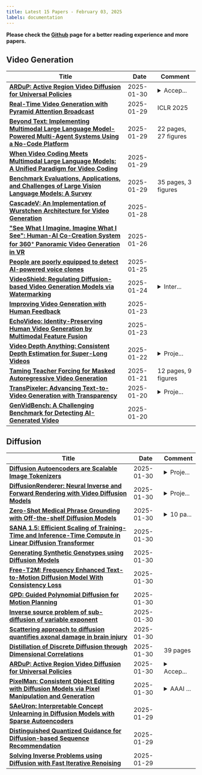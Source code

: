 ```yaml
---
title: Latest 15 Papers - February 03, 2025
labels: documentation
---
```

**Please check the [Github](https://github.com/zezhishao/MTS_Daily_ArXiv) page for a better reading experience and more papers.**

## Video Generation
| **Title** | **Date** | **Comment** |
| --- | --- | --- |
| **[ARDuP: Active Region Video Diffusion for Universal Policies](http://arxiv.org/abs/2406.13301v2)** | 2025-01-30 | <details><summary>Accep...</summary><p>Accepted by IROS 2024 (Oral)</p></details> |
| **[Real-Time Video Generation with Pyramid Attention Broadcast](http://arxiv.org/abs/2408.12588v2)** | 2025-01-29 | ICLR 2025 |
| **[Beyond Text: Implementing Multimodal Large Language Model-Powered Multi-Agent Systems Using a No-Code Platform](http://arxiv.org/abs/2501.00750v2)** | 2025-01-29 | 22 pages, 27 figures |
| **[When Video Coding Meets Multimodal Large Language Models: A Unified Paradigm for Video Coding](http://arxiv.org/abs/2408.08093v2)** | 2025-01-29 |  |
| **[Benchmark Evaluations, Applications, and Challenges of Large Vision Language Models: A Survey](http://arxiv.org/abs/2501.02189v3)** | 2025-01-29 | 35 pages, 3 figures |
| **[CascadeV: An Implementation of Wurstchen Architecture for Video Generation](http://arxiv.org/abs/2501.16612v1)** | 2025-01-28 |  |
| **["See What I Imagine, Imagine What I See": Human-AI Co-Creation System for 360$^\circ$ Panoramic Video Generation in VR](http://arxiv.org/abs/2501.15456v1)** | 2025-01-26 |  |
| **[People are poorly equipped to detect AI-powered voice clones](http://arxiv.org/abs/2410.03791v2)** | 2025-01-25 |  |
| **[VideoShield: Regulating Diffusion-based Video Generation Models via Watermarking](http://arxiv.org/abs/2501.14195v1)** | 2025-01-24 | <details><summary>Inter...</summary><p>International Conference on Learning Representations (ICLR) 2025</p></details> |
| **[Improving Video Generation with Human Feedback](http://arxiv.org/abs/2501.13918v1)** | 2025-01-23 |  |
| **[EchoVideo: Identity-Preserving Human Video Generation by Multimodal Feature Fusion](http://arxiv.org/abs/2501.13452v1)** | 2025-01-23 |  |
| **[Video Depth Anything: Consistent Depth Estimation for Super-Long Videos](http://arxiv.org/abs/2501.12375v2)** | 2025-01-22 | <details><summary>Proje...</summary><p>Project page: https://videodepthanything.github.io/</p></details> |
| **[Taming Teacher Forcing for Masked Autoregressive Video Generation](http://arxiv.org/abs/2501.12389v1)** | 2025-01-21 | 12 pages, 9 figures |
| **[TransPixeler: Advancing Text-to-Video Generation with Transparency](http://arxiv.org/abs/2501.03006v2)** | 2025-01-20 | <details><summary>Proje...</summary><p>Project page: https://wileewang.github.io/TransPixar/</p></details> |
| **[GenVidBench: A Challenging Benchmark for Detecting AI-Generated Video](http://arxiv.org/abs/2501.11340v1)** | 2025-01-20 |  |

## Diffusion
| **Title** | **Date** | **Comment** |
| --- | --- | --- |
| **[Diffusion Autoencoders are Scalable Image Tokenizers](http://arxiv.org/abs/2501.18593v1)** | 2025-01-30 | <details><summary>Proje...</summary><p>Project page: https://yinboc.github.io/dito/</p></details> |
| **[DiffusionRenderer: Neural Inverse and Forward Rendering with Video Diffusion Models](http://arxiv.org/abs/2501.18590v1)** | 2025-01-30 | <details><summary>Proje...</summary><p>Project page: research.nvidia.com/labs/toronto-ai/DiffusionRenderer/</p></details> |
| **[Zero-Shot Medical Phrase Grounding with Off-the-shelf Diffusion Models](http://arxiv.org/abs/2404.12920v4)** | 2025-01-30 | <details><summary>10 pa...</summary><p>10 pages, 3 figures, IEEE J-BHI Special Issue on Foundation Models in Medical Imaging</p></details> |
| **[SANA 1.5: Efficient Scaling of Training-Time and Inference-Time Compute in Linear Diffusion Transformer](http://arxiv.org/abs/2501.18427v1)** | 2025-01-30 |  |
| **[Generating Synthetic Genotypes using Diffusion Models](http://arxiv.org/abs/2412.03278v3)** | 2025-01-30 |  |
| **[Free-T2M: Frequency Enhanced Text-to-Motion Diffusion Model With Consistency Loss](http://arxiv.org/abs/2501.18232v1)** | 2025-01-30 |  |
| **[GPD: Guided Polynomial Diffusion for Motion Planning](http://arxiv.org/abs/2501.18229v1)** | 2025-01-30 |  |
| **[Inverse source problem of sub-diffusion of variable exponent](http://arxiv.org/abs/2501.18228v1)** | 2025-01-30 |  |
| **[Scattering approach to diffusion quantifies axonal damage in brain injury](http://arxiv.org/abs/2501.18167v1)** | 2025-01-30 |  |
| **[Distillation of Discrete Diffusion through Dimensional Correlations](http://arxiv.org/abs/2410.08709v2)** | 2025-01-30 | 39 pages |
| **[ARDuP: Active Region Video Diffusion for Universal Policies](http://arxiv.org/abs/2406.13301v2)** | 2025-01-30 | <details><summary>Accep...</summary><p>Accepted by IROS 2024 (Oral)</p></details> |
| **[PixelMan: Consistent Object Editing with Diffusion Models via Pixel Manipulation and Generation](http://arxiv.org/abs/2412.14283v2)** | 2025-01-30 | <details><summary>AAAI ...</summary><p>AAAI 2025; version includes supplementary material; 27 Pages, 15 Figures, 6 Tables</p></details> |
| **[SAeUron: Interpretable Concept Unlearning in Diffusion Models with Sparse Autoencoders](http://arxiv.org/abs/2501.18052v1)** | 2025-01-29 |  |
| **[Distinguished Quantized Guidance for Diffusion-based Sequence Recommendation](http://arxiv.org/abs/2501.17670v1)** | 2025-01-29 |  |
| **[Solving Inverse Problems using Diffusion with Fast Iterative Renoising](http://arxiv.org/abs/2501.17468v1)** | 2025-01-29 |  |

